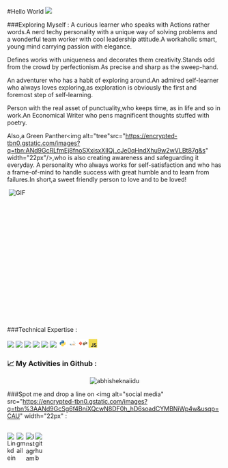 #Hello World  <img src="https://media0.giphy.com/media/3o7aCQ8mfzu4ltK0lG/200w.webp?cid=ecf05e47b7lff8znzl569baqlarveq9775zko971dq4vnr94&rid=200w.webp" width="35px">

###Exploring Myself :
A curious learner who speaks with Actions rather words.A nerd techy personality with a unique way of solving problems and a wonderful team worker with cool leadership attitude.A workaholic smart, young mind carrying passion with elegance.

Defines works with uniqueness and decorates them creativity.Stands odd from the crowd by perfectionism.As precise and sharp as the sweep-hand.

An adventurer who has a habit of exploring around.An admired self-learner who always loves exploring,as exploration is obviously the first and foremost step of self-learning.

Person with the real asset of punctuality,who keeps time, as in life and so in work.An Economical Writer who pens magnificent thoughts stuffed with poetry.

Also,a Green Panther<img alt="tree"src="https://encrypted-tbn0.gstatic.com/images?q=tbn:ANd9GcRLfmEj8fnoSXxisxXIlQj_cJe0qHndXhu9w2wVLBt87g&s" width="22px"/>,who is also creating awareness and safeguarding it everyday.
A personality who always works for self-satisfaction and who has a frame-of-mind to handle success with great humble and to learn from failures.In short,a sweet friendly person to love and to be loved! 

<img align="right" alt="GIF" src="https://media1.giphy.com/media/USV0ym3bVWQJJmNu3N/200w.webp?cid=ecf05e47zjg3dvm4c71g6ylb43le0y3dfufk29p47p9irav7&rid=200w.webp" width="500" height="320" />

###Technical Expertise :

<code><img height="20" src="https://www.drupal.org/files/project-images/bootstrap-stack.png"></code>
<code><img height="20" src="https://hackr.io/tutorials/learn-html-5/logo/logo-html-5?ver=1587977020"></code>
<code><img height="20" src="https://upload.wikimedia.org/wikipedia/commons/thumb/d/d5/CSS3_logo_and_wordmark.svg/1200px-CSS3_logo_and_wordmark.svg.png"></code>
<code><img height="20" src="https://cms-assets.tutsplus.com/uploads/users/1251/posts/31701/preview_image/php-tutsplus.png"></code>
<code><img height="20" src="https://www.freepngimg.com/thumb/java/5-2-java-png-clipart-thumb.png"></code>
<code><img height="20" src="https://www.pinclipart.com/picdir/middle/396-3965857_c-c-programming-language-logo-clipart.png"></code>
<code><img height="20" src="https://raw.githubusercontent.com/github/explore/80688e429a7d4ef2fca1e82350fe8e3517d3494d/topics/python/python.png"></code>
<code><img height="20" src="https://raw.githubusercontent.com/github/explore/80688e429a7d4ef2fca1e82350fe8e3517d3494d/topics/mysql/mysql.png"></code>
<code><img height="20" src="https://raw.githubusercontent.com/github/explore/80688e429a7d4ef2fca1e82350fe8e3517d3494d/topics/git/git.png"></code>
<code><img height="20" src="https://raw.githubusercontent.com/github/explore/80688e429a7d4ef2fca1e82350fe8e3517d3494d/topics/javascript/javascript.png"></code>

### 📈 My Activities in Github : 

<p align="center"> <img src="https://github-readme-stats.vercel.app/api?username=JAYASREE1408&show_icons=true&theme=gotham" alt="abhisheknaiidu" />

###Spot me and drop a line on <img alt="social media" src="https://encrypted-tbn0.gstatic.com/images?q=tbn%3AANd9GcSg6f4BniXQcwN8DF0h_hD6soadCYMBNiWp4w&usqp=CAU" width="22px" :

<br>

<a href="https://www.linkedin.com/in/jayasree-t-b83a2119a/" target="_blank">
  <img align="left" alt="Linkdein " width="22px" src="https://cdn.jsdelivr.net/npm/simple-icons@v3/icons/linkedin.svg" />  
</a>
<a href="mailto:jayanthit2112@gmail.com" target="_blank">
  <img align="left" alt="gmail "  width="22px" src="https://cdn.jsdelivr.net/npm/simple-icons@v3/icons/gmail.svg" /> 
</a>
<a href="https://www.instagram.com/jaya_sisters/?hl=en" target="_blank">
  <img align="left" alt=" instagram" width="22px" src="https://cdn.jsdelivr.net/npm/simple-icons@v3/icons/instagram.svg" /> 
</a>
<a href="https://github.com/Jayanthi-T" target="_blank">
  <img align="left" alt="github " width="22px" src="https://cdn.jsdelivr.net/npm/simple-icons@v3/icons/github.svg" />
</a>
<br/>

